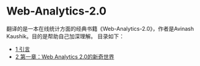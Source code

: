 # Web-Analytics-2.0

翻译的是一本在线统计方面的经典书籍《Web-Analytics-2.0》，作者是Avinash Kaushik。目的是帮助自己加深理解。
目录如下：
* [1 引言](https://github.com/SuckseedYuan/Web-Analytics-2.0/blob/master/introduction.md)
* [2 第一章：Web Analytics 2.0的新奇世界](https://github.com/SuckseedYuan/Web-Analytics-2.0/tree/master/Chapter1)
